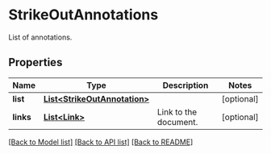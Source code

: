 
# StrikeOutAnnotations
List of annotations.

## Properties
Name | Type | Description | Notes
------------ | ------------- | ------------- | -------------
**list** | [**List&lt;StrikeOutAnnotation&gt;**](StrikeOutAnnotation.md) |  | [optional]
**links** | [**List&lt;Link&gt;**](Link.md) | Link to the document. | [optional]


[[Back to Model list]](../../README.md#documentation-for-models) [[Back to API list]](../../README.md#documentation-for-api-endpoints) [[Back to README]](../../README.md)


